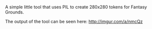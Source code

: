 A simple little tool that uses PIL to create 280x280 tokens for Fantasy Grounds.

The output of the tool can be seen here: http://imgur.com/a/nmcQz
